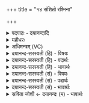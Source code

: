 +++
title = "१४ संशितो रश्मिना"

+++
<details><summary>पदपाठः - दयानन्दादि</summary>

सꣳशि॑त॒ इति॒ सम्ऽशि॑तः। र॒श्मिना॑। रथः॑। सꣳशि॑त॒ इति॒ सम्ऽशि॑तः। र॒श्मिना॑। हयः॑। सꣳशि॑त॒ इति॒ सम्ऽशि॑तः। अ॒प्स्वित्य॒प्ऽसु। अ॒प्सु॒जा इत्य॑प्सु॒ऽजा। ब्र॒ह्मा। सोम॑ऽपुरोगवः। १४।
</details>

<details><summary>महीधरः</summary>

म० अश्वदेवत्यानुष्टुप् । संपूर्वः श्यतिः शोभनार्थः । रथः रश्मिना कृत्वा संशितः दर्शनीयो भवति 'तस्माद्रथः पर्युतो ।' दर्शनीयतमो भवति' (१३ । २ । ७ । ८) इति श्रुतेः । हयोऽश्वो रश्मिना संशितः शोभितः । अप्सु जायते अप्सुजा अश्वः अप्सु अद्भिः संशितः । विभक्तिव्यत्ययः । 'अप्सुयोनिर्वा अश्वः' (१३ । २ । ७ । ९) इति श्रुतेः । कीदृशः ब्रह्मा । परिवृढः सोमपुरोगमः सोमः पुरोगमोऽग्रगामी यस्य सः सोमं पुरस्कृत्य स्वर्गं लोकं गच्छति । 'सोमपुरोगममेवैनᳪं᳭ स्वर्गं लोकं गमयति' (१३ । २ । ७ । १०) इति श्रुतेः ॥१४॥  
पञ्चदशी।
</details>

<details><summary>अधिमन्त्रम् (VC)</summary>

- ब्रह्मा देवता
- प्रजापतिर्ऋषिः
- निचृदनुष्टुप्
- गान्धारः
</details>

<details><summary>दयानन्द-सरस्वती (हि) - विषयः</summary>

फिर विद्वान् लोग क्या करें, इस विषय को अगले मन्त्र में कहा है ॥
</details>

<details><summary>दयानन्द-सरस्वती (हि) - पदार्थः</summary>

पदार्थान्वयभाषाः -  जो मनुष्यों से (रश्मिना) किरणसमूह से (रथः) आनन्द को सिद्ध करनेवाला यान (संशितः) अच्छे प्रकार सूक्ष्म कारीगरी से बनाया (रश्मिना) लगाम की रस्सी आदि से (हयः) घोड़ा (संशितः) भलीभाँति चलने में तीक्ष्ण अर्थात् उत्तम क्रिया तथा (अप्सु) प्राणों में (अप्सुजाः) जो प्राणवायु रूप से संचार करनेवाला पवन वा वाष्प (सोमपुरोगवः) ओषधियों का बोध और ऐश्वर्य्य का योग जिससे पहिले प्राप्त होनेवाला है, वह (ब्रह्मा) बड़ा योगी विद्वान् (संशितः) अतिप्रशंसित किया जाये तो क्या-क्या सुख न मिले ॥१४ ॥
</details>

<details><summary>दयानन्द-सरस्वती (हि) - भावार्थः</summary>

भावार्थभाषाः -  जो मनुष्य पदार्थों के विशेष ज्ञान से विद्वान् होते हैं, वे औरों को विद्वान् करके प्रशंसा को पावें ॥१४ ॥
</details>

<details><summary>दयानन्द-सरस्वती (सं) - विषयः</summary>

पुनर्विद्वांसः किं कुर्युरित्याह ॥
</details>

<details><summary>दयानन्द-सरस्वती (सं) - पदार्थः</summary>

पदार्थान्वयभाषाः -  यदि मनुष्यै रश्मिना रथः संशितो रश्मिना हयः संशितोऽप्स्वप्सुजाः सोमपुरोगवो ब्रह्मा संशितः क्रियेत तर्हि किं किं सुखं न लभ्येत ॥१४ ॥
</details>

<details><summary>दयानन्द-सरस्वती (सं) - भावार्थः</summary>

भावार्थभाषाः -  ये मनुष्याः पदार्थविज्ञानेन विद्वांसो भवन्ति, तेऽन्यान् कारयित्वा प्रशंसां प्राप्नुवन्तु ॥१४ ॥
</details>

<details><summary>सविता जोशी ← दयानन्दः (म) - भावार्थः</summary>

भावार्थभाषाः -  जी माणसे पदार्थांच्या विशेष ज्ञानाने विद्वान होतात ती इतरांना विद्वान करतात व त्यांची प्रशंसा होते.
</details>